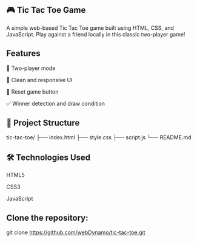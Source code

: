 ## 🎮 Tic Tac Toe Game
A simple web-based Tic Tac Toe game built using HTML, CSS, and JavaScript. Play against a friend locally in this classic two-player game!

## Features
🧠 Two-player mode

🎨 Clean and responsive UI

🔁 Reset game button

✅ Winner detection and draw condition

## 📁 Project Structure

tic-tac-toe/
├── index.html
├── style.css
├── script.js
└── README.md

## 🛠️ Technologies Used
HTML5

CSS3

JavaScript

## Clone the repository:

git clone https://github.com/webDynamo/tic-tac-toe.git
